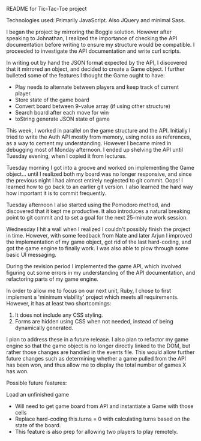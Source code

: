 README for Tic-Tac-Toe project

Technologies used:
Primarily JavaScript. Also JQuery and minimal Sass.

I began the project by mirroring the Boggle solution. However after speaking to Johnathan, I realized the importance of checking the API documentation before writing to ensure my structure would be compatible. I proceeded to investigate the API documentation and write curl scripts.

In writing out by hand the JSON format expected by the API, I discovered that it mirrored an object, and decided to create a Game object. I further bulleted some of the features I thought the Game ought to have:
- Play needs to alternate between players and keep track of current player.
- Store state of the game board
- Convert board between 9-value array (if using other structure)
- Search board after each move for win
- toString generate JSON state of game

This week, I worked in parallel on the game structure and the API. Initially I tried to write the Auth API mostly from memory, using notes as references, as a way to cement my understanding. However I became mired in debugging most of Monday afternoon. I ended up shelving the API until Tuesday evening, when I copied it from lectures.

Tuesday morning I got into a groove and worked on implementing the Game object... until I realized both my board was no longer responsive, and since the previous night I had almost entirely neglected to git commit. Oops! I learned how to go back to an earlier git version. I also learned the hard way how important it is to commit frequently.

Tuesday afternoon I also started using the Pomodoro method, and discovered that it kept me productive. It also introduces a natural breaking point to git commit and to set a goal for the next 25-minute work session.

Wednesday I hit a wall when I realized I couldn't possibly finish the project in time. However, with some feedback from Nate and later Arjun I improved the implementation of my game object, got rid of the last hard-coding, and got the game engine to finally work. I was also able to plow through some basic UI messaging.

During the revision period I implemented the game API, which involved figuring out some errors in my understanding of the API documentation, and refactoring parts of my game engine.

In order to allow me to focus on our next unit, Ruby, I chose to first implement a 'minimum viability' project which meets all requirements. However, it has at least two shortcomings: 
1. It does not include any CSS styling. 
2. Forms are hidden using CSS when not needed, instead of being dynamically generated.

I plan to address these in a future release. I also plan to refactor my game engine so that the game object is no longer directly linked to the DOM, but rather those changes are handled in the events file. This would allow further future changes such as determining whether a game pulled from the API has been won, and thus allow me to display the total number of games X has won.


Possible future features:

Load an unfinished game
- Will need to get game board from API and instantiate a Game with those cells
- Replace hard-coding this.turns = 0 with calculating turns based on the state of the board.
- This feature is also prep for allowing two players to play remotely.

